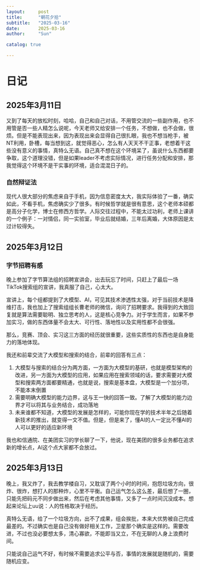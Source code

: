 ```yaml
---
layout:     post
title:      "朝花夕拾"
subtitle:   "2025-03-16"
date:       2025-03-16
author:     "Sun"

catalog: true

---
```

# 日记

## 2025年3月11日

又到了每天的放松时刻，哈哈，自己和自己对话，不用管交流的一些副作用，也不用管是否一些人精怎么说呢，今天老师又给安排一个任务，不想做，也不会做，很烦。但是不能表现出来，因为表现出来会显得自己很扎眼，我也不想当枪手，被NT利用，卧槽，每当想到这，就觉得恶心，怎么有人天天不干正事，老想着干这些没有意义的事情，真特么无语。自己真不想在这个环境呆了，虽说什么东西都要争取，这个道理没错，但是如果leader不考虑实际情况，进行任务分配和安排，那我觉得这个环境不是干实事的环境，适合混混日子的。

### 自然辩证法
现代人很大部分的焦虑来自于手机，因为信息密度太大，我实际体验了一番，确实如此，不看手机，焦虑确实少了很多。有时候哲学就是很有意思，这个老师本硕都是高分子化学，博士在修西方哲学。人际交往过程中，不能太过功利，老师上课讲的一个例子：一对情侣，同一实验室，毕业后就结婚，三年后离婚，大体原因是太过计较得失。

## 2025年3月12日

### 字节招聘有感
晚上参加了字节算法组的招聘宣讲会，出去玩忘了时间，只赶上了最后一场TikTok搜索组的宣讲，我真服了自己，心太大。

宣讲上，每个组都提到了大模型、AI，可见其技术渗透性太强，对于当前技术是降维打击，我也加上了搜索组组长曹老师的微信，询问了招聘要求。我得到的大致回复就是算法需要聪明、独立思考的人，这是核心竞争力。对于学生而言，如果不参加实习，做的东西体量不会太大、可行性、落地性以及实用性都不会很强。

那么，竞赛、顶会、实习这三方面的经历就很重要，这些实质性的东西也是自身能力的落地体现。

我还和前辈交流了大模型和搜索的结合，前辈的回答有三点：
1. 大模型与搜索的结合分为两方面，一方面为大模型的基研，也就是模型架构的改进，另一方面为大模型的应用，如果应用在搜索领域的话，要求需要对大模型和搜索两方面都要精通，也就是说，搜索是基本盘，大模型是一个加分项，不能本末倒置
2. 需要明确大模型的能力边界，这与王一快的回答一致。了解了大模型的能力边界才可以将其与业务结合，成功落地
3. 未来谁都不知道，大模型的发展是怎样的，可能你现在学的技术半年之后随着新技术的推出，就变得一文不值。但是，但是来了，懂AI的人一定比不懂AI的人可以更好的适应新环境

我也和信通院、在美团实习的学长聊了一下，他说，现在美团的很多业务都在追求新的增长点，AI这个点大家都不会放过。

## 2025年3月13日

晚上，我又炸了，我去教学楼自习，又耽误了两个小时的时间，抱怨垃圾方向，很炸、很炸，想打人的那种炸，心里不平衡。自己运气怎么这么差，最后想了一圈，只能先把码元不同步做出来，然后在考虑其他事情，又多了一点时间沉没成本。想起来论坛上uu说：人的性格取决于经历。

真特么无语，给了一个垃圾方向，出不了成果，组会挨批，本来大优势被自己完成最差的。不过确实也是自己没有做好相关工作，卫星那个确实是这样的。需要改进，不过也没必要想太多，清心寡欲，不能即当又立，不在无聊的人身上浪费时间。

只能说自己运气不好，有时候不需要追求公平与否，事情的发展就是随机的，需要随机应变。